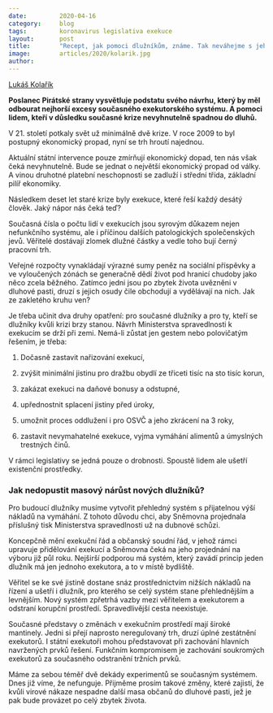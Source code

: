 ```yaml
---
date:         2020-04-16
category:     blog
tags:         koronavirus legislativa exekuce
layout:       post
title:        "Recept, jak pomoci dlužníkům, známe. Tak neváhejme s jeho přijetím"
image:        articles/2020/kolarik.jpg
author:       
--- 
```



[Lukáš Kolařík](https://denikreferendum.cz/author/1800)

**Poslanec Pirátské strany vysvětluje podstatu svého návrhu, který by měl odbourat nejhorší excesy současného exekutorského systému. A pomoci lidem, kteří v důsledku současné krize nevyhnutelně spadnou do dluhů.**

V 21. století potkaly svět už minimálně dvě krize. V roce 2009 to byl postupný ekonomický propad, nyní se trh hroutí najednou.

Aktuální státní intervence pouze zmírňují ekonomický dopad, ten nás však čeká nevyhnutelně. Bude se jednat o největší ekonomický propad od války. A vinou druhotné platební neschopnosti se zadluží i střední třída, základní pilíř ekonomiky.

Následkem deset let staré krize byly exekuce, které řeší každý desátý člověk. Jaký nápor nás čeká teď?

Současná čísla o počtu lidí v exekucích jsou syrovým důkazem nejen nefunkčního systému, ale i příčinou dalších patologických společenských jevů. Věřitelé dostávají zlomek dlužné částky a vedle toho bují černý pracovní trh.

Veřejné rozpočty vynakládají výrazné sumy peněz na sociální příspěvky a ve vyloučených zónách se generačně dědí život pod hranicí chudoby jako něco zcela běžného. Zatímco jedni jsou po zbytek života uvězněni v dluhové pasti, druzí s jejich osudy čile obchodují a vydělávají na nich. Jak ze zakletého kruhu ven?

Je třeba učinit dva druhy opatření: pro současné dlužníky a pro ty, kteří se dlužníky kvůli krizi brzy stanou. Návrh Ministerstva spravedlnosti k exekucím se drží při zemi. Nemá-li zůstat jen gestem nebo polovičatým řešením, je třeba:

1.  Dočasně zastavit nařizování exekucí,
    
2.  zvýšit minimální jistinu pro dražbu obydlí ze třiceti tisíc na sto tisíc korun,
    
3.  zakázat exekuci na daňové bonusy a odstupné,
    
4.  upřednostnit splacení jistiny před úroky,
    
5.  umožnit proces oddlužení i pro OSVČ a jeho zkrácení na 3 roky,
    
6.  zastavit nevymahatelné exekuce, vyjma vymáhání alimentů a úmyslných trestných činů.
    

V rámci legislativy se jedná pouze o drobnosti. Spoustě lidem ale ušetří existenční prostředky.

### Jak nedopustit masový nárůst nových dlužníků?

Pro budoucí dlužníky musíme vytvořit přehledný systém s přijatelnou výší nákladů na vymáhání. Z tohoto důvodu chci, aby Sněmovna projednala příslušný tisk Ministerstva spravedlnosti už na dubnové schůzi.

Koncepčně mění exekuční řád a občanský soudní řád, v jehož rámci upravuje přidělování exekucí a Sněmovna čeká na jeho projednání na výboru již půl roku. Nejširší podporou má systém, který zavádí princip jeden dlužník má jen jednoho exekutora, a to v místě bydliště.

Věřitel se ke své jistině dostane snáz prostřednictvím nižších nákladů na řízení a ušetří i dlužník, pro kterého se celý systém stane přehlednějším a levnějším. Nový systém zpřetrhá vazby mezi věřitelem a exekutorem a odstraní korupční prostředí. Spravedlivější cesta neexistuje.

Současné představy o změnách v exekučním prostředí mají široké mantinely. Jedni si přejí naprosto neregulovaný trh, druzí úplné zestátnění exekutorů. I státní exekutoři mohou představovat při zachování hlavních navržených prvků řešení. Funkčním kompromisem je zachování soukromých exekutorů za současného odstranění tržních prvků.

Máme za sebou téměř dvě dekády experimentů se současným systémem. Dnes již víme, že nefunguje. Přijměme prosím takové změny, které zajistí, že kvůli virové nákaze nespadne další masa občanů do dluhové pasti, jež je pak bude provázet po celý zbytek života.


